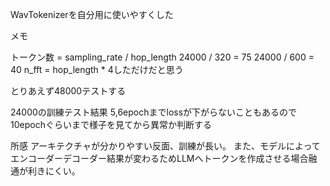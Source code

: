WavTokenizerを自分用に使いやすくした

メモ

トークン数 = sampling_rate / hop_length
24000 / 320 = 75
24000 / 600 = 40
n_fft = hop_length * 4しただけだと思う

とりあえず48000テストする

24000の訓練テスト結果
5,6epochまでlossが下がらないこともあるので10epochぐらいまで様子を見てから異常か判断する

所感
アーキテクチャが分かりやすい反面、訓練が長い。
また、モデルによってエンコーダーデコーダー結果が変わるためLLMへトークンを作成させる場合融通が利きにくい。